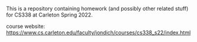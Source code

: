 This is a repository containing homework (and possibly other related stuff) for CS338 at Carleton Spring 2022.

course website: https://www.cs.carleton.edu/faculty/jondich/courses/cs338_s22/index.html
